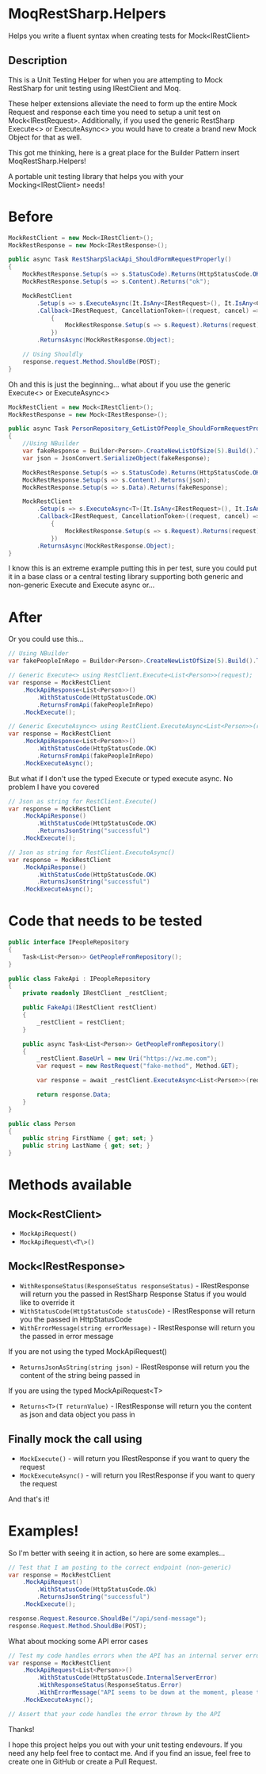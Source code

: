 # MoqRestSharp.Helpers
Helps you write a fluent syntax when creating tests for Mock\<IRestClient\>
## Description
This is a Unit Testing Helper for when you are attempting to Mock RestSharp for unit testing using IRestClient and Moq.

These helper extensions alleviate the need to form up the entire Mock Request and response each time you need to setup a unit test on Mock\<IRestRequest\>.
Additionally, if you used the generic RestSharp Execute\<> or ExecuteAsync\<> you would have to create a brand new Mock Object for that as well.

This got me thinking, here is a great place for the Builder Pattern insert MoqRestSharp.Helpers!

A portable unit testing library that helps you with your Mocking\<IRestClient\> needs!

# Before
```csharp
MockRestClient = new Mock<IRestClient>();
MockRestResponse = new Mock<IRestResponse>();

public async Task RestSharpSlackApi_ShouldFormRequestProperly()
{
    MockRestResponse.Setup(s => s.StatusCode).Returns(HttpStatusCode.OK);
    MockRestResponse.Setup(s => s.Content).Returns("ok");

    MockRestClient
        .Setup(s => s.ExecuteAsync(It.IsAny<IRestRequest>(), It.IsAny<CancellationToken>()))
        .Callback<IRestRequest, CancellationToken>((request, cancel) =>
            {
                MockRestResponse.Setup(s => s.Request).Returns(request);
            })
        .ReturnsAsync(MockRestResponse.Object);

    // Using Shouldly
    response.request.Method.ShouldBe(POST);
}
```

Oh and this is just the beginning... what about if you use the generic Execute\<> or ExecuteAsync\<>

```csharp
MockRestClient = new Mock<IRestClient>();
MockRestResponse = new Mock<IRestResponse>();

public async Task PersonRepository_GetListOfPeople_ShouldFormRequestProperly()
{
    //Using NBuilder
    var fakeResponse = Builder<Person>.CreateNewListOfSize(5).Build().ToList();
    var json = JsonConvert.SerializeObject(fakeResponse);

    MockRestResponse.Setup(s => s.StatusCode).Returns(HttpStatusCode.OK);
    MockRestResponse.Setup(s => s.Content).Returns(json);
    MockRestResponse.Setup(s => s.Data).Returns(fakeResponse);

    MockRestClient
        .Setup(s => s.ExecuteAsync<T>(It.IsAny<IRestRequest>(), It.IsAny<CancellationToken>()))
        .Callback<IRestRequest, CancellationToken>((request, cancel) =>
            {
                MockRestResponse.Setup(s => s.Request).Returns(request);
            })
        .ReturnsAsync(MockRestResponse.Object);
}
```
I know this is an extreme example putting this in per test, sure you could put it in a base class or a central testing library supporting both generic and non-generic Execute and Execute async or...

# After
Or you could use this...
```csharp
// Using NBuilder
var fakePeopleInRepo = Builder<Person>.CreateNewListOfSize(5).Build().ToList();

// Generic Execute<> using RestClient.Execute<List<Person>>(request);
var response = MockRestClient
    .MockApiResponse<List<Person>>()
        .WithStatusCode(HttpStatusCode.OK)
        .ReturnsFromApi(fakePeopleInRepo)
    .MockExecute();

// Generic ExecuteAsync<> using RestClient.ExecuteAsync<List<Person>>(request);
var response = MockRestClient
    .MockApiResponse<List<Person>>()
        .WithStatusCode(HttpStatusCode.OK)
        .ReturnsFromApi(fakePeopleInRepo)
    .MockExecuteAsync();
```
But what if I don't use the typed Execute or typed execute async. No problem I have you covered

```csharp
// Json as string for RestClient.Execute()
var response = MockRestClient
    .MockApiResponse()
        .WithStatusCode(HttpStatusCode.OK)
        .ReturnsJsonString("successful")
    .MockExecute();

// Json as string for RestClient.ExecuteAsync()
var response = MockRestClient
    .MockApiResponse()
        .WithStatusCode(HttpStatusCode.OK)
        .ReturnsJsonString("successful")
    .MockExecuteAsync();
```

# Code that needs to be tested
```csharp
public interface IPeopleRepository
{
    Task<List<Person>> GetPeopleFromRepository();
}

public class FakeApi : IPeopleRepository
{
    private readonly IRestClient _restClient;

    public FakeApi(IRestClient restClient)
    {
        _restClient = restClient;
    }

    public async Task<List<Person>> GetPeopleFromRepository()
    {
        _restClient.BaseUrl = new Uri("https://wz.me.com");
        var request = new RestRequest("fake-method", Method.GET);

        var response = await _restClient.ExecuteAsync<List<Person>>(request);

        return response.Data;
    }
}

public class Person
{
    public string FirstName { get; set; }
    public string LastName { get; set; }
}
```


# Methods available
## Mock\<RestClient\>
* `MockApiRequest()`
* `MockApiRequest\<T\>()`

## Mock\<IRestResponse\>
* `WithResponseStatus(ResponseStatus responseStatus)` - IRestResponse will return you the passed in RestSharp Response Status if you would like to override it
* `WithStatusCode(HttpStatusCode statusCode)` - IRestResponse will return you the passed in HttpStatusCode
* `WithErrorMessage(string errorMessage)` - IRestResponse will return you the passed in error message

If you are not using the typed MockApiRequest()
* `ReturnsJsonAsString(string json)` - IRestResponse will return you the content of the string being passed in

If you are using the typed MockApiRequest\<T\>
* `Returns<T>(T returnValue)` - IRestResponse will return you the content as json and data object you pass in 

## Finally mock the call using
* `MockExecute()` - will return you IRestResponse if you want to query the request
* `MockExecuteAsync()` - will return you IRestResponse if you want to query the request

And that's it!

# Examples!
So I'm better with seeing it in action, so here are some examples...
```csharp
// Test that I am posting to the correct endpoint (non-generic)
var response = MockRestClient
    .MockApiRequest()
        .WithStatusCode(HttpStatusCode.Ok)
        .ReturnsJsonString("successful")
    .MockExecute();

response.Request.Resource.ShouldBe("/api/send-message");
response.Request.Method.ShouldBe(POST);
```

What about mocking some API error cases
```csharp
// Test my code handles errors when the API has an internal server error
var response = MockRestClient
    .MockApiRequest<List<Person>>()
        .WithStatusCode(HttpStatusCode.InternalServerError)
        .WithResponseStatus(ResponseStatus.Error)
        .WithErrorMessage("API seems to be down at the moment, please try again later")
    .MockExecuteAsync();

// Assert that your code handles the error thrown by the API
```

Thanks! 

I hope this project helps you out with your unit testing endevours. If you need any help feel free to contact me. And if you find an issue, feel free to create one in GitHub or create a Pull Request.